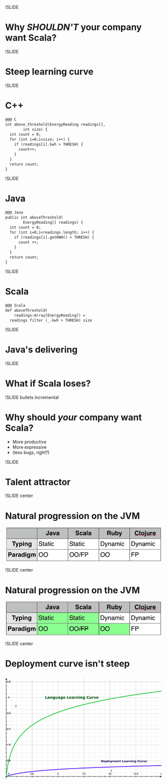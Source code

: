 !SLIDE 
# Why _SHOULDN'T_ your company want Scala?

!SLIDE
# Steep learning curve

!SLIDE
# C++

    @@@ C
    int above_threshold(EnergyReading readings[], 
            int size) {
      int count = 0;
      for (int i=0;i<size; i++) {
        if (readings[i].kwh > THRESH) {
          count++;
        }
      }
      return count;
    }

!SLIDE
# Java

    @@@ Java
    public int aboveThreshold(
            EnergyReading[] readings) {
      int count = 0;
      for (int i=0;i<readings.length; i++) {
        if (readings[i].getKWH() > THRESH) {
          count ++;
        }
      }
      return count;
    }

!SLIDE
# Scala

    @@@ Scala
    def aboveThreshold(
        readings:Array[EnergyReading]) = 
      readings filter (_.kwh > THRESH) size

!SLIDE
# Java's delivering

!SLIDE
# What if Scala loses?

!SLIDE bullets incremental
# Why should _your_ company want Scala?
* More productive
* More expressive
* (less bugs, right?)

!SLIDE
# Talent attractor

!SLIDE center
# Natural progression on the JVM
![Comparison](comparison.jpg)

!SLIDE center
# Natural progression on the JVM
![Comparison](comparison2.jpg)

!SLIDE center 
# Deployment curve isn't steep
## ![Curves](curves.png)
